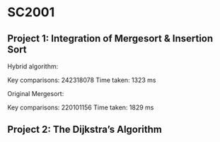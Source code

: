 # SC2001
## Project 1: Integration of Mergesort & Insertion Sort
Hybrid algorithm: 

Key comparisons: 242318078
Time taken: 1323 ms

Original Mergesort:

Key comparisons: 220101156
Time taken: 1829 ms

## Project 2: The Dijkstra’s Algorithm